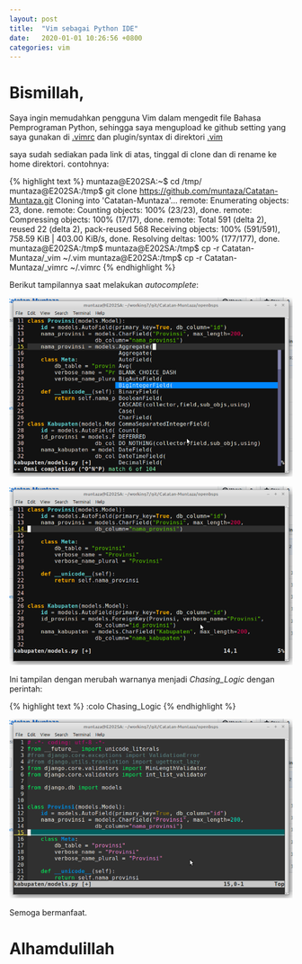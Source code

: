 ```yaml
---
layout: post
title:  "Vim sebagai Python IDE"
date:   2020-01-01 10:26:56 +0800
categories: vim
---
```


# Bismillah,

Saya ingin memudahkan pengguna Vim dalam mengedit file Bahasa
Pemprograman Python, sehingga saya mengupload ke github
setting yang saya gunakan di
[.vimrc](https://github.com/muntaza/Catatan-Muntaza/blob/master/_vimrc)
dan plugin/syntax di
direktori [.vim](https://github.com/muntaza/Catatan-Muntaza/tree/master/_vim)

saya sudah sediakan pada link di atas, tinggal di clone dan di
rename ke home direktori. contohnya:

{% highlight text %}
muntaza@E202SA:~$ cd /tmp/
muntaza@E202SA:/tmp$ git clone https://github.com/muntaza/Catatan-Muntaza.git
Cloning into 'Catatan-Muntaza'...
remote: Enumerating objects: 23, done.
remote: Counting objects: 100% (23/23), done.
remote: Compressing objects: 100% (17/17), done.
remote: Total 591 (delta 2), reused 22 (delta 2), pack-reused 568
Receiving objects: 100% (591/591), 758.59 KiB | 403.00 KiB/s, done.
Resolving deltas: 100% (177/177), done.
muntaza@E202SA:/tmp$
muntaza@E202SA:/tmp$ cp -r Catatan-Muntaza/_vim ~/.vim
muntaza@E202SA:/tmp$ cp -r Catatan-Muntaza/_vimrc ~/.vimrc
{% endhighlight %}

Berikut tampilannya saat melakukan _autocomplete_:

![gambar](/assets/vim.png)

![gambar2](/assets/vim2.png)

Ini tampilan dengan merubah warnanya menjadi _Chasing_Logic_
dengan perintah:

{% highlight text %}
:colo Chasing_Logic
{% endhighlight %}

![gambar3](/assets/vim3.png)

Semoga bermanfaat.

# Alhamdulillah
